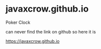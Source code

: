 # javaxcrow.github.io
Poker Clock


can never find the link on github
so here it is 

https://javaxcrow.github.io
